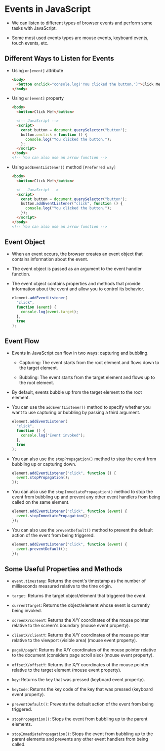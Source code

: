 # Events in JavaScript

- We can listen to different types of browser events and perform some tasks with JavaScript.

- Some most used events types are mouse events, keyboard events, touch events, etc.

## Different Ways to Listen for Events

- Using `on[event]` attribute

  ```html
  <body>
    <button onclick="console.log('You clicked the button.')">Click Me!</button>
  </body>
  ```

- Using `on[event]` property

  ```html
  <body>
    <button>Click Me!</button>

    <!-- JavaScript -->
    <script>
      const button = document.querySelector("button");
      button.onclick = function () {
        console.log("You clicked the button.");
      };
    </script>
  </body>
  <!-- You can also use an arrow function -->
  ```

- Using `addEventListener()` method `[Preferred way]`

  ```html
  <body>
    <button>Click Me!</button>

    <!-- JavaScript -->
    <script>
      const button = document.querySelector("button");
      button.addEventListener("click", function () {
        console.log("You clicked the button.");
      });
    </script>
  </body>
  <!-- You can also use an arrow function -->
  ```

## Event Object

- When an event occurs, the browser creates an event object that contains information about the event.

- The event object is passed as an argument to the event handler function.

- The event object contains properties and methods that provide information about the event and allow you to control its behavior.

  ```js
  element.addEventListener(
    "click",
    function (event) {
      console.log(event.target);
    },
    true
  );
  ```

## Event Flow

- Events in JavaScript can flow in two ways: capturing and bubbling.

  - Capturing: The event starts from the root element and flows down to the target element.

  - Bubbling: The event starts from the target element and flows up to the root element.

- By default, events bubble up from the target element to the root element.

- You can use the `addEventListener()` method to specify whether you want to use capturing or bubbling by passing a third argument.

  ```js
  element.addEventListener(
    "click",
    function () {
      console.log("Event invoked");
    },
    true
  );
  ```

- You can also use the `stopPropagation()` method to stop the event from bubbling up or capturing down.

  ```js
  element.addEventListener("click", function () {
    event.stopPropagation();
  });
  ```

- You can also use the `stopImmediatePropagation()` method to stop the event from bubbling up and prevent any other event handlers from being called on the same element.

  ```js
  element.addEventListener("click", function (event) {
    event.stopImmediatePropagation();
  });
  ```

- You can also use the `preventDefault()` method to prevent the default action of the event from being triggered.

  ```js
  element.addEventListener("click", function (event) {
    event.preventDefault();
  });
  ```

## Some Useful Properties and Methods

- `event.timestamp`: Returns the event's timestamp as the number of milliseconds measured relative to the time origin.

- `target`: Returns the target object/element that triggered the event.

- `currentTarget`: Returns the object/element whose event is currently being invoked.

- `screenX/screenY`: Returns the X/Y coordinates of the mouse pointer relative to the screen's boundary (mouse event property).

- `clientX/clientY`: Returns the X/Y coordinates of the mouse pointer relative to the viewport (visible area) (mouse event property).

- `pageX/pageY`: Returns the X/Y coordinates of the mouse pointer relative to the document (considers page scroll also) (mouse event property).

- `offsetX/offsetY`: Returns the X/Y coordinates of the mouse pointer relative to the target element (mouse event property).

- `key`: Returns the key that was pressed (keyboard event property).

- `keyCode`: Returns the key code of the key that was pressed (keyboard event property).

- `preventDefault()`: Prevents the default action of the event from being triggered.

- `stopPropagation()`: Stops the event from bubbling up to the parent elements.

- `stopImmediatePropagation()`: Stops the event from bubbling up to the parent elements and prevents any other event handlers from being called.
